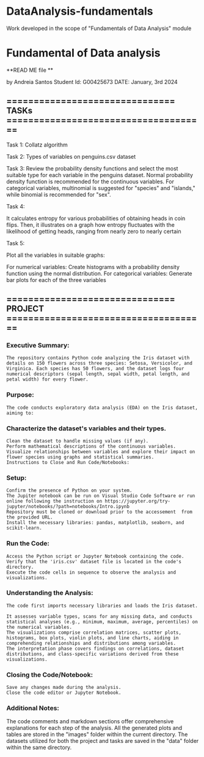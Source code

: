 # DataAnalysis-fundamentals
Work developed in the scope of "Fundamentals of Data Analysis" module
# Fundamental of Data analysis 
**READ ME file **

by Andreia Santos
Student Id: G00425673
DATE: January, 3rd 2024



## =============================== TASKs =====================================

Task 1:
Collatz algorithm

Task 2:
Types of variables on  penguins.csv dataset


Task 3:
Review the probability density functions and select the most suitable type for each variable in the penguins dataset. Normal probability density function is recommended for the continuous variables. For categorical variables, multinomial is suggested for "species" and "islands," while binomial is recommended for "sex". 

Task 4:

It calculates entropy for various probabilities of obtaining heads in coin flips. Then, it illustrates on a graph how entropy fluctuates with the likelihood of getting heads, ranging from nearly zero to nearly certain


Task 5:

Plot all the variables in suitable graphs:

For numerical variables: Create histograms with a probability density function using the normal distribution.
For categorical variables: Generate bar plots for each of the three variables


## =============================== PROJECT =====================================

### Executive Summary:
    The repository contains Python code analyzing the Iris dataset with details on 150 flowers across three species: Setosa, Versicolor, and Virginica. Each species has 50 flowers, and the dataset logs four numerical descriptors (sepal length, sepal width, petal length, and petal width) for every flower.


### Purpose:
    The code conducts exploratory data analysis (EDA) on the Iris dataset, aiming to:


### Characterize the dataset's variables and their types.
    Clean the dataset to handle missing values (if any).
    Perform mathematical descriptions of the continuous variables.
    Visualize relationships between variables and explore their impact on flower species using graphs and statistical summaries.
    Instructions to Close and Run Code/Notebooks:


### Setup:
    Confirm the presence of Python on your system. 
    The Jupiter notebook can be run on Visual Studio Code Software or run online following the instruction on https://jupyter.org/try-jupyter/notebooks/?path=notebooks/Intro.ipynb
    Repository must be cloned or download prior to the accessement  from the provided URL.
    Install the necessary libraries: pandas, matplotlib, seaborn, and scikit-learn.


### Run the Code:

    Access the Python script or Jupyter Notebook containing the code.
    Verify that the 'iris.csv' dataset file is located in the code's directory.
    Execute the code cells in sequence to observe the analysis and visualizations.


### Understanding the Analysis:

    The code first imports necessary libraries and loads the Iris dataset.

    It assesses variable types, scans for any missing data, and conducts statistical analyses (e.g., minimum, maximum, average, percentiles) on the numerical variables.
    The visualizations comprise correlation matrices, scatter plots, histograms, box plots, violin plots, and line charts, aiding in comprehending relationships and distributions among variables.
    The interpretation phase covers findings on correlations, dataset distributions, and class-specific variations derived from these visualizations.


### Closing the Code/Notebook:

    Save any changes made during the analysis.
    Close the code editor or Jupyter Notebook.


### Additional Notes:

The code comments and markdown sections offer comprehensive explanations for each step of the analysis.
 All the generated plots and tables are stored in the "images" folder within the current directory.
The datasets utilized for both the project and tasks are saved in the "data" folder within the same directory.